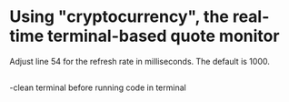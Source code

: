 # Using "cryptocurrency", the real-time terminal-based quote monitor
Adjust line 54 for the refresh rate in milliseconds. The default is 1000.

##
-clean terminal before running code in terminal
